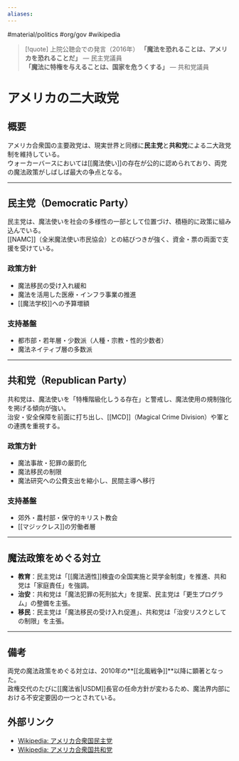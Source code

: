 ```yaml
---
aliases:
---
```

#material/politics #org/gov #wikipedia 

> [!quote] 上院公聴会での発言（2016年）
> **「魔法を恐れることは、アメリカを恐れることだ」** ― 民主党議員  
> **「魔法に特権を与えることは、国家を危うくする」** ― 共和党議員  

# アメリカの二大政党

## 概要
アメリカ合衆国の主要政党は、現実世界と同様に**民主党**と**共和党**による二大政党制を維持している。  
ウォーカーバースにおいては[[魔法使い]]の存在が公的に認められており、両党の魔法政策がしばしば最大の争点となる。  

---

## 民主党（Democratic Party）
民主党は、魔法使いを社会の多様性の一部として位置づけ、積極的に政策に組み込んでいる。  
[[NAMC]]（全米魔法使い市民協会）との結びつきが強く、資金・票の両面で支援を受けている。  

### **政策方針**  
- 魔法移民の受け入れ緩和  
- 魔法を活用した医療・インフラ事業の推進  
- [[魔法学校]]への予算増額  

### **支持基盤**  
- 都市部・若年層・少数派（人種・宗教・性的少数者）  
- 魔法ネイティブ層の多数派  

---

## 共和党（Republican Party）
共和党は、魔法使いを「特権階級化しうる存在」と警戒し、魔法使用の規制強化を掲げる傾向が強い。  
治安・安全保障を前面に打ち出し、[[MCD]]（Magical Crime Division）や軍との連携を重視する。  

### **政策方針**  
- 魔法事故・犯罪の厳罰化  
- 魔法移民の制限  
- 魔法研究への公費支出を縮小し、民間主導へ移行  

### **支持基盤**  
- 郊外・農村部・保守的キリスト教会  
- [[マジックレス]]の労働者層  

---

## 魔法政策をめぐる対立
- **教育**：民主党は「[[魔法適性]]検査の全国実施と奨学金制度」を推進、共和党は「家庭責任」を強調。  
- **治安**：共和党は「魔法犯罪の死刑拡大」を提案、民主党は「更生プログラム」の整備を主張。  
- **移民**：民主党は「魔法移民の受け入れ促進」、共和党は「治安リスクとしての制限」を主張。  

---

## 備考
両党の魔法政策をめぐる対立は、2010年の**[[北風戦争]]**以降に顕著となった。  
政権交代のたびに[[魔法省|USDM]]長官の任命方針が変わるため、魔法界内部における不安定要因の一つとされている。  

## 外部リンク
- [Wikipedia: アメリカ合衆国民主党](https://ja.wikipedia.org/wiki/%E6%B0%91%E4%B8%BB%E5%85%9A_(%E3%82%A2%E3%83%A1%E3%83%AA%E3%82%AB%E5%90%88%E8%A1%86%E5%9B%BD))  
- [Wikipedia: アメリカ合衆国共和党](https://ja.wikipedia.org/wiki/%E5%85%B1%E5%92%8C%E5%85%9A_(%E3%82%A2%E3%83%A1%E3%83%AA%E3%82%AB%E5%90%88%E8%A1%86%E5%9B%BD))  
